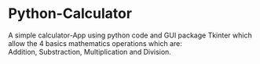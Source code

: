 
# Python-Calculator

A simple calculator-App using python code and GUI package Tkinter which allow the 4 basics mathematics operations which are: <br> Addition, Substraction, Multiplication and Division.
